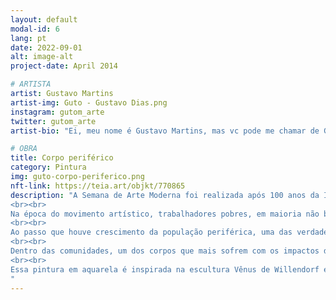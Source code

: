 ```yaml
---
layout: default
modal-id: 6
lang: pt
date: 2022-09-01
alt: image-alt
project-date: April 2014

# ARTISTA
artist: Gustavo Martins
artist-img: Guto - Gustavo Dias.png
instagram: gutom_arte
twitter: gutom_arte
artist-bio: "Ei, meu nome é Gustavo Martins, mas vc pode me chamar de Guto! Tenho 28 anos y sou natural de Belo Horizonte, Minas Gerais. Comecei a pintar em 2016, a fim de ilustrar meu primeiro blog \"Um ex adolescente\", no qual publicava poemas, contos, crônicas, com pinturas em aquarela. Por meio da arte, busco narrar vivências enquanto um garoto preto, gay e periférico. O Alto Vera Cruz, bairro no qual cresci, tem forte influência nestas experiências. "

# OBRA
title: Corpo periférico
category: Pintura
img: guto-corpo-periferico.png
nft-link: https://teia.art/objkt/770865
description: "A Semana de Arte Moderna foi realizada após 100 anos da Independência do Brasil, e buscava criar uma imagem do ser brasileiro. Entretanto, durante os anos anteriores, povos escravizados recém \"libertos\" foram deixados à mercê da autossobrevivência. 
<br><br>
Na época do movimento artístico, trabalhadores pobres, em maioria não brancos, foram expulsos de suas residências em regiões centrais.  Como a história da mulher Papuda que morava onde hoje é o Palácio da Liberdade (BH). A destruição do Curral Del Rey, obrigou os moradores originais a saírem de suas residências, expulsando-os da região Central para as periferias da cidade.
<br><br>
Ao passo que houve crescimento da população periférica, uma das verdadeiras realidades do brasileiro, houve fortalecimento de quem detém dinheiro e poder através do trabalho destas pessoas. 
<br><br>
Dentro das comunidades, um dos corpos que mais sofrem com os impactos da globalização é o da mãe - principalmente mães solo; que enfrentam riscos e dificuldades financeiras como sobrecarga, e mantém um maior acúmulo de tarefas. 
<br><br>
Essa pintura em aquarela é inspirada na escultura Vênus de Willendorf e idealiza a mãe preta, representação da fertilidade, a mesma que se posiciona na linha de frente da periferia. As sobreposições dos membros denotam como esse corpo se divide para dar conta dos inúmeros deveres que caem sobre esse ser. Essa é uma das verdadeiras brasilidades.
" 
---
```


